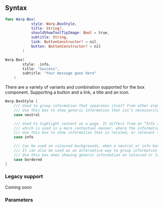 
## Syntax

```swift example
func Warp.Box(
            style: Warp.BoxStyle,
            title: String?,
            shouldShowToolTipImage: Bool = true,
            subtitle: String,
            link: ButtonConstructor? = nil,
            button: ButtonConstructor? = nil
        )
```

```swift example
Warp.Box(
        style: .info,
        title: "Success",
        subtitle: "Your message goes here"
    )
```

There are a variety of variants and combination supported for the box component. Supporting a button and a link, a title and an icon.

```swift example
Warp.BoxStyle {
    /// Used to group information that separates itself from other elements in a page layout.
    /// Use this box to show generic information that isn’t necessarily directly related to the main focus content on your page.
    case neutral

    /// Used to highlight content on a page. It differs from an “Info alert”, 
    /// which is used in a more contextual manner, where the information is presented to the user as a prompt to take action.
    /// Use this box to show information that is related, or relevant to the main focus content on your page.
    case info

    /// Can be used on coloured backgrounds, when a neutral or info box doesn’t work.
    /// It can also be used as an alternative way to group information on a page that might need a variation of grouped information.
    /// Use this box when showing generic information on coloured or low contrast backgrounds.
    case bordered
}
```

### Legacy support
Coming soon

### Parameters

<api-table type=iOS component="Box" />